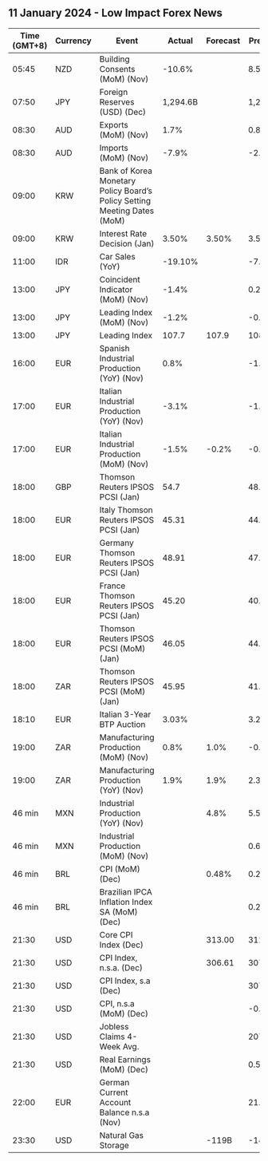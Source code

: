 ## 11 January 2024 - Low Impact Forex News

| Time (GMT+8) | Currency | Event | Actual | Forecast | Previous |
|------|----------|-------|--------|----------|----------|
| 05:45 | NZD | Building Consents (MoM) (Nov) | -10.6% |  | 8.5% |
| 07:50 | JPY | Foreign Reserves (USD) (Dec) | 1,294.6B |  | 1,269.7B |
| 08:30 | AUD | Exports (MoM) (Nov) | 1.7% |  | 0.8% |
| 08:30 | AUD | Imports (MoM) (Nov) | -7.9% |  | -2.9% |
| 09:00 | KRW | Bank of Korea Monetary Policy Board’s Policy Setting Meeting Dates (MoM) |  |  |  |
| 09:00 | KRW | Interest Rate Decision (Jan) | 3.50% | 3.50% | 3.50% |
| 11:00 | IDR | Car Sales (YoY) | -19.10% |  | -7.50% |
| 13:00 | JPY | Coincident Indicator (MoM) (Nov) | -1.4% |  | 0.2% |
| 13:00 | JPY | Leading Index (MoM) (Nov) | -1.2% |  | -0.4% |
| 13:00 | JPY | Leading Index | 107.7 | 107.9 | 108.9 |
| 16:00 | EUR | Spanish Industrial Production (YoY) (Nov) | 0.8% |  | -1.4% |
| 17:00 | EUR | Italian Industrial Production (YoY) (Nov) | -3.1% |  | -1.1% |
| 17:00 | EUR | Italian Industrial Production (MoM) (Nov) | -1.5% | -0.2% | -0.2% |
| 18:00 | GBP | Thomson Reuters IPSOS PCSI (Jan) | 54.7 |  | 48.7 |
| 18:00 | EUR | Italy Thomson Reuters IPSOS PCSI (Jan) | 45.31 |  | 44.26 |
| 18:00 | EUR | Germany Thomson Reuters IPSOS PCSI (Jan) | 48.91 |  | 47.26 |
| 18:00 | EUR | France Thomson Reuters IPSOS PCSI (Jan) | 45.20 |  | 40.60 |
| 18:00 | EUR | Thomson Reuters IPSOS PCSI (MoM) (Jan) | 46.05 |  | 44.25 |
| 18:00 | ZAR | Thomson Reuters IPSOS PCSI (MoM) (Jan) | 45.95 |  | 41.91 |
| 18:10 | EUR | Italian 3-Year BTP Auction | 3.03% |  | 3.24% |
| 19:00 | ZAR | Manufacturing Production (MoM) (Nov) | 0.8% | 1.0% | -0.1% |
| 19:00 | ZAR | Manufacturing Production (YoY) (Nov) | 1.9% | 1.9% | 2.3% |
| 46 min | MXN | Industrial Production (YoY) (Nov) |  | 4.8% | 5.5% |
| 46 min | MXN | Industrial Production (MoM) (Nov) |  |  | 0.6% |
| 46 min | BRL | CPI (MoM) (Dec) |  | 0.48% | 0.28% |
| 46 min | BRL | Brazilian IPCA Inflation Index SA (MoM) (Dec) |  |  | 0.23% |
| 21:30 | USD | Core CPI Index (Dec) |  | 313.00 | 312.25 |
| 21:30 | USD | CPI Index, n.s.a. (Dec) |  | 306.61 | 307.05 |
| 21:30 | USD | CPI Index, s.a (Dec) |  |  | 307.92 |
| 21:30 | USD | CPI, n.s.a (MoM) (Dec) |  |  | -0.20% |
| 21:30 | USD | Jobless Claims 4-Week Avg. |  |  | 207.75K |
| 21:30 | USD | Real Earnings (MoM) (Dec) |  |  | 0.5% |
| 22:00 | EUR | German Current Account Balance n.s.a (Nov) |  |  | 21.4B |
| 23:30 | USD | Natural Gas Storage |  | -119B | -14B |
